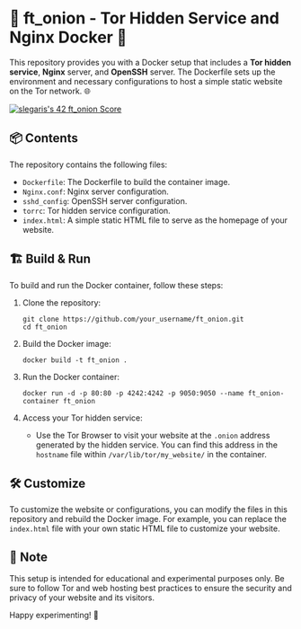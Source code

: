 # 🚀 ft_onion - Tor Hidden Service and Nginx Docker 🚀

This repository provides you with a Docker setup that includes a **Tor hidden service**, **Nginx** server, and **OpenSSH** server. The Dockerfile sets up the environment and necessary configurations to host a simple static website on the Tor network. 🌐

[![slegaris's 42 ft_onion Score](https://badge42.vercel.app/api/v2/cle3f3fm900060fjx7kw7tghw/project/3073010)](https://github.com/JaeSeoKim/badge42)

## 📦 Contents

The repository contains the following files:

- `Dockerfile`: The Dockerfile to build the container image.
- `Nginx.conf`: Nginx server configuration.
- `sshd_config`: OpenSSH server configuration.
- `torrc`: Tor hidden service configuration.
- `index.html`: A simple static HTML file to serve as the homepage of your website.

## 🏗️ Build & Run

To build and run the Docker container, follow these steps:

1. Clone the repository:
   ```
   git clone https://github.com/your_username/ft_onion.git
   cd ft_onion
   ```

2. Build the Docker image:
   ```
   docker build -t ft_onion .
   ```

3. Run the Docker container:
   ```
   docker run -d -p 80:80 -p 4242:4242 -p 9050:9050 --name ft_onion-container ft_onion
   ```

4. Access your Tor hidden service:
   - Use the Tor Browser to visit your website at the `.onion` address generated by the hidden service. You can find this address in the `hostname` file within `/var/lib/tor/my_website/` in the container.

## 🛠️ Customize

To customize the website or configurations, you can modify the files in this repository and rebuild the Docker image. For example, you can replace the `index.html` file with your own static HTML file to customize your website.

## 📝 Note

This setup is intended for educational and experimental purposes only. Be sure to follow Tor and web hosting best practices to ensure the security and privacy of your website and its visitors.

Happy experimenting! 🎉

